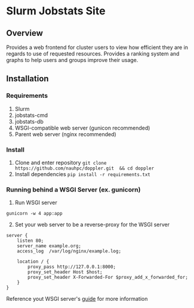 # Slurm Jobstats Site

## Overview

Provides a web frontend for cluster users to view how efficient they are in regards to use of requested resources. Provides a ranking system and graphs to help users and groups improve their usage.

## Installation

### Requirements
1. Slurm
2. jobstats-cmd
3. jobstats-db
4. WSGI-compatible web server (gunicon recommended)
5. Parent web server (nginx recommended)

### Install
1. Clone and enter repository `git clone https://github.com/nauhpc/doppler.git  && cd doppler`
2. Install dependencies `pip install -r requirements.txt`

### Running behind a WSGI Server (ex. gunicorn)
1. Run WSGI server
```
gunicorn -w 4 app:app
```
2. Set your web server to be a reverse-proxy for the WSGI server
```
server {
    listen 80;
    server_name example.org;
    access_log  /var/log/nginx/example.log;

    location / {
        proxy_pass http://127.0.0.1:8000;
        proxy_set_header Host $host;
        proxy_set_header X-Forwarded-For $proxy_add_x_forwarded_for;
    }
}
```
Reference yout WSGI server's [guide](http://gunicorn.org/#quickstart) for more information

